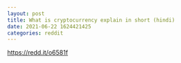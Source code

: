 ```yaml
--- 
layout: post 
title: What is cryptocurrency explain in short (hindi) 
date: 2021-06-22 1624421425 
categories: reddit 
--- 
```

https://redd.it/o6581f